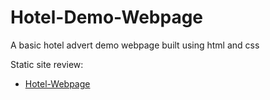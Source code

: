 # Hotel-Demo-Webpage
A basic hotel advert demo webpage built using html and css

Static site review:
+ [Hotel-Webpage](https://defkiehaust.github.io/Hotel-Demo-Webpage/)
